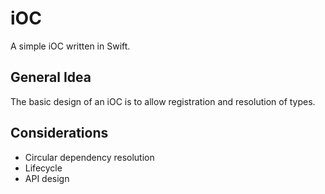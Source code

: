# iOC

A simple iOC written in Swift.

## General Idea

The basic design of an iOC is to allow registration and resolution of types.

## Considerations

- Circular dependency resolution
- Lifecycle
- API design
